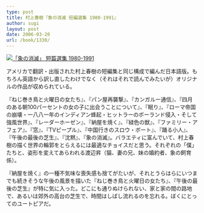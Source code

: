 ```yaml
---
type: post
title: 村上春樹『象の消滅 短編選集 1980-1991』
author: sugi
layout: post
date: 2006-03-20
url: /book/1330/
---
```

<a href="http://www.amazon.co.jp/exec/obidos/ASIN/4103534168/chezsugi-22/ref=nosim/" onclick="_gaq.push(['_trackEvent', 'outbound-article', 'http://www.amazon.co.jp/exec/obidos/ASIN/4103534168/chezsugi-22/ref=nosim/', '']);" name="amazletlink" target="_blank"><img src="http://i1.wp.com/ecx.images-amazon.com/images/I/51MPNNDX4HL.SL160.jpg?w=660" alt="「象の消滅」 短篇選集 1980-1991" class="alignleft" data-recalc-dims="1" /></a>

アメリカで翻訳・出版された村上春樹の短編集と同じ構成で編んだ日本語版。もちろん英語から訳し直したわけでなく（それはそれで読んでみたいが）オリジナルの作品が収められている。

『ねじ巻き鳥と火曜日の女たち』、『パン屋再襲撃』、『カンガルー通信』、『四月のある朝100パーセントの女の子に出会うことについて』、『眠り』、『ローマ帝国の崩壊・一八八一年のインディアン蜂起・ヒットラーのポーランド侵入・そして強風世界』、『レーダーホーゼン』、『納屋を焼く』、『緑色の獣』、『ファミリー・アフェア』、『窓』、『TVピープル』、『中国行きのスロウ・ボート』、『踊る小人』、『午後の最後の芝生』、『沈黙』、『象の消滅』。バラエティに富んでいて、村上春樹の描く世界の輪郭をとらえるには最適なチョイスだと思う。それぞれの「僕」たちと、姿形を変えてあらわれる渡辺昇（猫、妻の兄、妹の婚約者、象の飼育係）。

『納屋を焼く』の一種不気味な喪失感も捨てがたいが、それとうらはらにいつまでも続きそうな午後の風景を描いた『ねじ巻き鳥と火曜日の女たち』、『午後の最後の芝生』が特に気に入った。どこにも通りぬけられない、家と家の間の路地で、あるいは郊外の高台の芝生で、時間はしばし流れるのを忘れる。ぼくにとってのユートピアだ。

